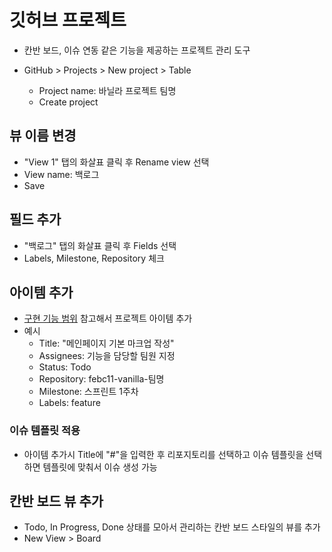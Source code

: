 # 깃허브 프로젝트

- 칸반 보드, 이슈 연동 같은 기능을 제공하는 프로젝트 관리 도구

- GitHub > Projects > New project > Table
  - Project name: 바닐라 프로젝트 팀명
  - Create project

## 뷰 이름 변경

- "View 1" 탭의 화살표 클릭 후 Rename view 선택
- View name: 백로그
- Save

## 필드 추가

- "백로그" 탭의 화살표 클릭 후 Fields 선택
- Labels, Milestone, Repository 체크

## 아이템 추가

- [구현 기능 범위](./03.feature.md) 참고해서 프로젝트 아이템 추가
- 예시
  - Title: "메인페이지 기본 마크업 작성"
  - Assignees: 기능을 담당할 팀원 지정
  - Status: Todo
  - Repository: febc11-vanilla-팀명
  - Milestone: 스프린트 1주차
  - Labels: feature

### 이슈 템플릿 적용

- 아이템 추가시 Title에 "#"을 입력한 후 리포지토리를 선택하고 이슈 템플릿을 선택하면 템플릿에 맞춰서 이슈 생성 가능

## 칸반 보드 뷰 추가

- Todo, In Progress, Done 상태를 모아서 관리하는 칸반 보드 스타일의 뷰를 추가
- New View > Board
